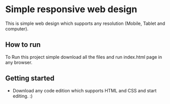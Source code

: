 # Simple responsive web design

This is simple web design which supports any resolution (Mobile, Tablet and computer).

## How to run

To Run this project simple download all the files and run index.html page in any browser.

## Getting started

- Download any code edition which supports HTML and CSS and start editing. :)
